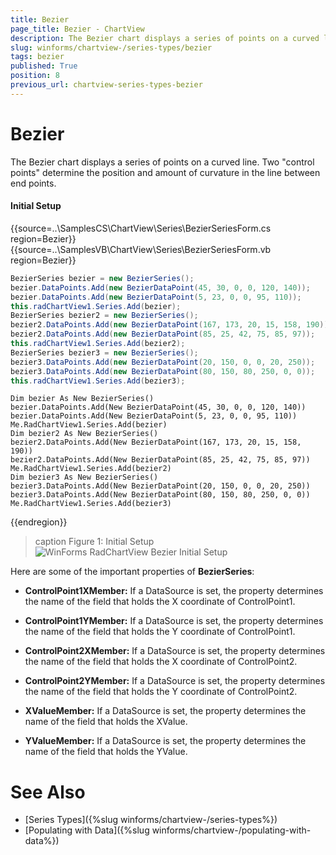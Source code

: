 ```yaml
---
title: Bezier
page_title: Bezier - ChartView
description: The Bezier chart displays a series of points on a curved line.  Two control points determine the position and amount of curvature in the line between end points
slug: winforms/chartview-/series-types/bezier
tags: bezier
published: True
position: 8
previous_url: chartview-series-types-bezier
---
```


# Bezier

The Bezier chart displays a series of points on a curved line.  Two "control points" determine the position and amount of curvature in the line between end points.

#### Initial Setup
 
{{source=..\SamplesCS\ChartView\Series\BezierSeriesForm.cs region=Bezier}} 
{{source=..\SamplesVB\ChartView\Series\BezierSeriesForm.vb region=Bezier}} 

````C#
BezierSeries bezier = new BezierSeries();   
bezier.DataPoints.Add(new BezierDataPoint(45, 30, 0, 0, 120, 140)); 
bezier.DataPoints.Add(new BezierDataPoint(5, 23, 0, 0, 95, 110)); 
this.radChartView1.Series.Add(bezier);  
BezierSeries bezier2 = new BezierSeries();   
bezier2.DataPoints.Add(new BezierDataPoint(167, 173, 20, 15, 158, 190));  
bezier2.DataPoints.Add(new BezierDataPoint(85, 25, 42, 75, 85, 97)); 
this.radChartView1.Series.Add(bezier2);  
BezierSeries bezier3 = new BezierSeries();  
bezier3.DataPoints.Add(new BezierDataPoint(20, 150, 0, 0, 20, 250));  
bezier3.DataPoints.Add(new BezierDataPoint(80, 150, 80, 250, 0, 0));           
this.radChartView1.Series.Add(bezier3);

````
````VB.NET
Dim bezier As New BezierSeries()
bezier.DataPoints.Add(New BezierDataPoint(45, 30, 0, 0, 120, 140))
bezier.DataPoints.Add(New BezierDataPoint(5, 23, 0, 0, 95, 110))
Me.RadChartView1.Series.Add(bezier)
Dim bezier2 As New BezierSeries()
bezier2.DataPoints.Add(New BezierDataPoint(167, 173, 20, 15, 158, 190))
bezier2.DataPoints.Add(New BezierDataPoint(85, 25, 42, 75, 85, 97))
Me.RadChartView1.Series.Add(bezier2)
Dim bezier3 As New BezierSeries()
bezier3.DataPoints.Add(New BezierDataPoint(20, 150, 0, 0, 20, 250))
bezier3.DataPoints.Add(New BezierDataPoint(80, 150, 80, 250, 0, 0))
Me.RadChartView1.Series.Add(bezier3)

````

{{endregion}} 

>caption Figure 1: Initial Setup
![WinForms RadChartView Bezier Initial Setup](images/chartview-series-types-bezier001.png)
 
Here are some of the important properties of __BezierSeries__:

* __ControlPoint1XMember:__ If a DataSource is set, the property determines the name of the field that holds the X coordinate of ControlPoint1.

* __ControlPoint1YMember:__ If a DataSource is set, the property determines the name of the field that holds the Y coordinate of ControlPoint1.

* __ControlPoint2XMember:__ If a DataSource is set, the property determines the name of the field that holds the X coordinate of ControlPoint2.

* __ControlPoint2YMember:__ If a DataSource is set, the property determines the name of the field that holds the Y coordinate of ControlPoint2.

* __XValueMember:__ If a DataSource is set, the property determines the name of the field that holds the XValue.

* __YValueMember:__ If a DataSource is set, the property determines the name of the field that holds the YValue.

# See Also

* [Series Types]({%slug winforms/chartview-/series-types%})
* [Populating with Data]({%slug winforms/chartview-/populating-with-data%})
